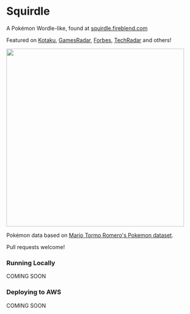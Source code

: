 # Squirdle

A Pokémon Wordle-like, found at [squirdle.fireblend.com](http://squirdle.fireblend.com/)

Featured on [Kotaku](https://kotaku.com/wordle-squirdle-daily-puzzle-word-game-free-browser-1848499480), [GamesRadar](https://www.gamesradar.com/theres-a-pokemon-themed-wordle-called-drumroll-squirdle/), [Forbes](https://www.forbes.com/sites/paultassi/2022/02/09/another-wordle-alternative-squirdle-wants-you-to-guess-that-pokemon/?sh=6a7996747b94), [TechRadar](https://www.techradar.com/sg/news/games-like-wordle-the-best-spinoffs-and-alternatives) and others!

<img src="https://i.imgur.com/nbHjRow.png" width=465px>

Pokémon data based on [Mario Tormo Romero's Pokemon dataset](https://www.kaggle.com/mariotormo/complete-pokemon-dataset-updated-090420).

Pull requests welcome!
### Running Locally
COMING SOON

### Deploying to AWS
COMING SOON